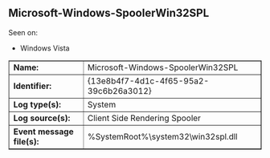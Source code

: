 ## Microsoft-Windows-SpoolerWin32SPL

Seen on:
* Windows Vista

<table border="1" class="docutils">
  <tbody>
    <tr>
      <td><b>Name:</b></td>
      <td>Microsoft-Windows-SpoolerWin32SPL</td>
    </tr>
    <tr>
      <td><b>Identifier:</b></td>
      <td>{13e8b4f7-4d1c-4f65-95a2-39c6b26a3012}</td>
    </tr>
    <tr>
      <td><b>Log type(s):</b></td>
      <td>System</td>
    </tr>
    <tr>
      <td><b>Log source(s):</b></td>
      <td>Client Side Rendering Spooler</td>
    </tr>
    <tr>
      <td><b>Event message file(s):</b></td>
      <td>%SystemRoot%\system32\win32spl.dll</td>
    </tr>
  </tbody>
</table>

&nbsp;

